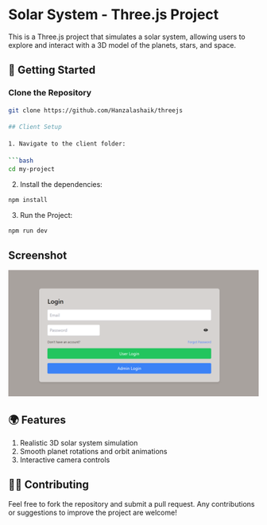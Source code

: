 # Solar System - Three.js Project

This is a Three.js project that simulates a solar system, allowing users to explore and interact with a 3D model of the planets, stars, and space.

## 🚀 Getting Started

### Clone the Repository

````bash
git clone https://github.com/Hanzalashaik/threejs

## Client Setup

1. Navigate to the client folder:

```bash
cd my-project
````

2. Install the dependencies:

```bash
npm install
```

3. Run the Project:

```bash
npm run dev
```

## Screenshot

![Image](https://github.com/Hanzalashaik/project-management-mern/blob/main/client/public/login%20.png "Image")

## 🌍 Features

1. Realistic 3D solar system simulation
2. Smooth planet rotations and orbit animations
3. Interactive camera controls

## 🧑‍💻 Contributing

Feel free to fork the repository and submit a pull request. Any contributions or suggestions to improve the project are welcome!
